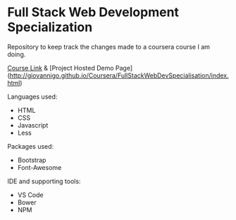 # Full Stack Web Development Specialization

Repository to keep track the changes made to a coursera course I am doing.

[Course Link](https://www.coursera.org/learn/web-frameworks/home/welcome) & [Project Hosted Demo Page] (http://giovannigo.github.io/Coursera/FullStackWebDevSpecialisation/index.html)

Languages used:
* HTML
* CSS
* Javascript
* Less

Packages used:
* Bootstrap
* Font-Awesome

IDE and supporting tools:
* VS Code
* Bower
* NPM
